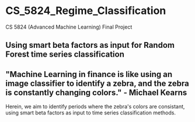 # CS_5824_Regime_Classification
CS 5824 (Advanced Machine Learning) Final Project

## Using smart beta factors as input for Random Forest time series classification
## "Machine Learning in finance is like using an image classifier to identify a zebra, and the zebra is constantly changing colors." - Michael Kearns

Herein, we aim to identify periods where the zebra's colors are consistant, using smart beta factors as input to time series classification methods.
